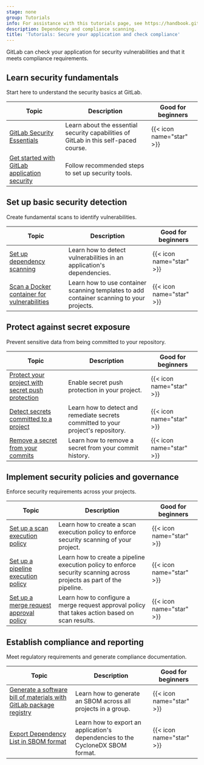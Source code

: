 ```yaml
---
stage: none
group: Tutorials
info: For assistance with this tutorials page, see https://handbook.gitlab.com/handbook/product/ux/technical-writing/#assignments-to-other-projects-and-subjects.
description: Dependency and compliance scanning.
title: 'Tutorials: Secure your application and check compliance'
---
```


GitLab can check your application for security vulnerabilities and that it meets compliance requirements.

## Learn security fundamentals

Start here to understand the security basics at GitLab.

| Topic | Description | Good for beginners |
|-------|-------------|--------------------|
| [GitLab Security Essentials](https://university.gitlab.com/courses/security-essentials) | Learn about the essential security capabilities of GitLab in this self-paced course. | {{< icon name="star" >}}  |
| [Get started with GitLab application security](../user/application_security/get-started-security.md) | Follow recommended steps to set up security tools. | |

## Set up basic security detection

Create fundamental scans to identify vulnerabilities.

| Topic | Description | Good for beginners |
|-------|-------------|--------------------|
| [Set up dependency scanning](dependency_scanning.md) | Learn how to detect vulnerabilities in an application's dependencies. | {{< icon name="star" >}} |
| [Scan a Docker container for vulnerabilities](container_scanning/_index.md) | Learn how to use container scanning templates to add container scanning to your projects. | {{< icon name="star" >}} |

## Protect against secret exposure

Prevent sensitive data from being committed to your repository.

| Topic | Description | Good for beginners |
|-------|-------------|--------------------|
| [Protect your project with secret push protection](../user/application_security/secret_detection/push_protection_tutorial.md) | Enable secret push protection in your project. | {{< icon name="star" >}} |
| [Detect secrets committed to a project](../user/application_security/secret_detection/pipeline/tutorial.md) | Learn how to detect and remediate secrets committed to your project's repository. | {{< icon name="star" >}} |
| [Remove a secret from your commits](../user/application_security/secret_detection/remove_secrets_tutorial.md) | Learn how to remove a secret from your commit history. | {{< icon name="star" >}} |

## Implement security policies and governance

Enforce security requirements across your projects.

| Topic | Description | Good for beginners |
|-------|-------------|--------------------|
| [Set up a scan execution policy](scan_execution_policy/_index.md) | Learn how to create a scan execution policy to enforce security scanning of your project. | {{< icon name="star" >}} |
| [Set up a pipeline execution policy](pipeline_execution_policy/_index.md) | Learn how to create a pipeline execution policy to enforce security scanning across projects as part of the pipeline. | {{< icon name="star" >}} |
| [Set up a merge request approval policy](scan_result_policy/_index.md) | Learn how to configure a merge request approval policy that takes action based on scan results. | {{< icon name="star" >}} |

## Establish compliance and reporting

Meet regulatory requirements and generate compliance documentation.

| Topic | Description | Good for beginners |
|-------|-------------|--------------------|
| [Generate a software bill of materials with GitLab package registry](../user/packages/package_registry/tutorial_generate_sbom.md) | Learn how to generate an SBOM across all projects in a group. | {{< icon name="star" >}} |
| [Export Dependency List in SBOM format](export_sbom.md) | Learn how to export an application's dependencies to the CycloneDX SBOM format. | {{< icon name="star" >}} |
